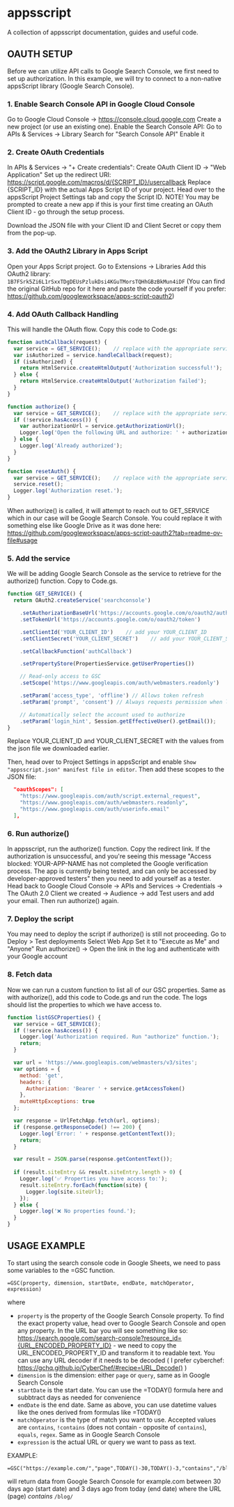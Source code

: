 # appsscript
A collection of appsscript documentation, guides and useful code.

## OAUTH SETUP
Before we can utilize API calls to Google Search Console, we first need to set up authorization. In this example, we will try to connect to a non-native appsScript library (Google Search Console).

### 1. Enable Search Console API in Google Cloud Console
Go to Google Cloud Console → https://console.cloud.google.com
Create a new project (or use an existing one).
Enable the Search Console API:
    Go to APIs & Services → Library
    Search for "Search Console API"
    Enable it

### 2. Create OAuth Credentials
In APIs & Services → "+ Create credentials":
    Create OAuth Client ID → "Web Application"
    Set up the redirect URI:
https://script.google.com/macros/d/{SCRIPT_ID}/usercallback
Replace {SCRIPT_ID} with the actual Apps Script ID of your project. Head over to the appsScript Project Settings tab and copy the Script ID. 
NOTE! You may be prompted to create a new app if this is your first time creating an OAuth Client ID - go through the setup process.

Download the JSON file with your Client ID and Client Secret or copy them from the pop-up.

### 3. Add the OAuth2 Library in Apps Script
Open your Apps Script project.
Go to Extensions → Libraries
Add this OAuth2 library: ```1B7FSrk5Zi6L1rSxxTDgDEUsPzlukDsi4KGuTMorsTQHhGBzBkMun4iDF```
(You can find the original GitHub repo for it here and paste the code yourself if you prefer: https://github.com/googleworkspace/apps-script-oauth2)

### 4. Add OAuth Callback Handling
This will handle the OAuth flow. Copy this code to Code.gs:
```javascript
function authCallback(request) {
  var service = GET_SERVICE();    // replace with the appropriate service function as per context
  var isAuthorized = service.handleCallback(request);
  if (isAuthorized) {
    return HtmlService.createHtmlOutput('Authorization successful!');
  } else {
    return HtmlService.createHtmlOutput('Authorization failed');
  }
}

function authorize() {
  var service = GET_SERVICE();    // replace with the appropriate service function as per context
  if (!service.hasAccess()) {
    var authorizationUrl = service.getAuthorizationUrl();
    Logger.log('Open the following URL and authorize: ' + authorizationUrl);
  } else {
    Logger.log('Already authorized');
  }
}

function resetAuth() {
  var service = GET_SERVICE();    // replace with the appropriate service function as per context
  service.reset();
  Logger.log('Authorization reset.');
}
```
When authorize() is called, it will attempt to reach out to GET_SERVICE which in our case will be Google Search Console. You could replace it with something else like Google Drive as it was done here: https://github.com/googleworkspace/apps-script-oauth2?tab=readme-ov-file#usage

### 5. Add the service
We will be adding Google Search Console as the service to retrieve for the authorize() function. Copy to Code.gs.
```javascript
function GET_SERVICE() {
  return OAuth2.createService('searchconsole')

    .setAuthorizationBaseUrl('https://accounts.google.com/o/oauth2/auth')
    .setTokenUrl('https://accounts.google.com/o/oauth2/token')

    .setClientId('YOUR_CLIENT_ID')    // add your YOUR_CLIENT_ID
    .setClientSecret('YOUR_CLIENT_SECRET')    // add your YOUR_CLIENT_SECRET 

    .setCallbackFunction('authCallback')

    .setPropertyStore(PropertiesService.getUserProperties())

    // Read-only access to GSC
    .setScope('https://www.googleapis.com/auth/webmasters.readonly')

    .setParam('access_type', 'offline') // Allows token refresh
    .setParam('prompt', 'consent') // Always requests permission when logging in

    // Automatically select the account used to authorize
    .setParam('login_hint', Session.getEffectiveUser().getEmail());
}
```
Replace YOUR_CLIENT_ID and YOUR_CLIENT_SECRET with the values from the json file we downloaded earlier.

Then, head over to Project Settings in appsScript and enable `Show "appsscript.json" manifest file in editor`. Then add these scopes to the JSON file:
```JSON
  "oauthScopes": [
    "https://www.googleapis.com/auth/script.external_request",
    "https://www.googleapis.com/auth/webmasters.readonly",
    "https://www.googleapis.com/auth/userinfo.email"
  ],
```

### 6. Run authorize()
In appsscript, run the authorize() function. Copy the redirect link. If the authorization is unsuccessful, and you're seeing this message "Access blocked: YOUR-APP-NAME has not completed the Google verification process. The app is currently being tested, and can only be accessed by developer-approved testers" then you need to add yourself as a tester. Head back to Google Cloud Console -> APIs and Services -> Credentials -> The OAuth 2.0 Client we created -> Audience -> add Test users and add your email. Then run authorize() again.


### 7. Deploy the script
You may need to deploy the script if authorize() is still not proceeding.
    Go to Deploy > Test deployments
    Select Web App
    Set it to "Execute as Me" and "Anyone"
    Run authorize() → Open the link in the log and authenticate with your Google account

### 8. Fetch data
Now we can run a custom function to list all of our GSC properties. Same as with authorize(), add this code to Code.gs and run the code. The logs should list the properties to which we have access to.
```javascript
function listGSCProperties() {
  var service = GET_SERVICE();
  if (!service.hasAccess()) {
    Logger.log('Authorization required. Run "authorize" function.');
    return;
  }

  var url = 'https://www.googleapis.com/webmasters/v3/sites';
  var options = {
    method: 'get',
    headers: {
      Authorization: 'Bearer ' + service.getAccessToken()
    },
    muteHttpExceptions: true
  };

  var response = UrlFetchApp.fetch(url, options);
  if (response.getResponseCode() !== 200) {
    Logger.log('Error: ' + response.getContentText());
    return;
  }

  var result = JSON.parse(response.getContentText());
  
  if (result.siteEntry && result.siteEntry.length > 0) {
    Logger.log('✅ Properties you have access to:');
    result.siteEntry.forEach(function(site) {
      Logger.log(site.siteUrl);
    });
  } else {
    Logger.log('❌ No properties found.');
  }
}
```

## USAGE EXAMPLE
To start using the search console code in Google Sheets, we need to pass some variables to the =GSC function.
```
=GSC(property, dimension, startDate, endDate, matchOperator, expression)
```
where 
- `property` is the property of the Google Search Console property. To find the exact property value, head over to Google Search Console and open any property. In the URL bar you will see something like so: https://search.google.com/search-console?resource_id={URL_ENCODED_PROPERTY_ID} - we need to copy the URL_ENCODED_PROPERTY_ID and transform it to readable text. You can use any URL decoder if it needs to be decoded ( I prefer cyberchef: https://gchq.github.io/CyberChef/#recipe=URL_Decode() )
- `dimension` is the dimension: either `page` or `query`, same as in Google Search Console
- `startDate` is the start date. You can use the =TODAY() formula here and subbtract days as needed for convenience
-  `endDate` is the end date. Same as above, you can use datetime values like the ones derived from formulas like =TODAY()
-  `matchOperator` is the type of match you want to use. Accepted values are `contains`, `!contains` (does not contain - opposite of `contains`), `equals`, `regex`. Same as in Google Search Console
-  `expression` is the actual URL or query we want to pass as text.

EXAMPLE:
```
=GSC("https://example.com/","page",TODAY()-30,TODAY()-3,"contains","/blog/")
```
will return data from Google Search Console for example.com between 30 days ago (start date) and 3 days ago from today (end date) where the URL (page) *contains* `/blog/`
